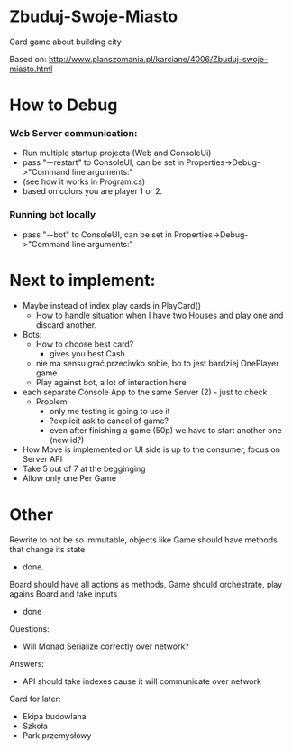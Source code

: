# Zbuduj-Swoje-Miasto
Card game about building city

Based on:
http://www.planszomania.pl/karciane/4006/Zbuduj-swoje-miasto.html

# How to Debug
### Web Server communication:
- Run multiple startup projects (Web and ConsoleUi)
- pass "--restart" to ConsoleUI, can be set in Properties->Debug->"Command line arguments:"
- (see how it works in Program.cs)
- based on colors you are player 1 or 2.

### Running bot locally
- pass "--bot" to ConsoleUI, can be set in Properties->Debug->"Command line arguments:"


# Next to implement:
- Maybe instead of index play cards in PlayCard()
  - How to handle situation when I have two Houses and play one and discard another.
- Bots:
  - How to choose best card?
    - gives you best Cash
  - nie ma sensu grać przeciwko sobie, bo to jest bardziej OnePlayer game
  - Play against bot, a lot of interaction here
- each separate Console App to the same Server (2) - just to check
  - Problem:
    - only me testing is going to use it
    - ?explicit ask to cancel of game?
    - even after finishing a game (50p) we have to start another one (new id?)
- How Move is implemented on UI side is up to the consumer, focus on Server API
- Take 5 out of 7 at the begginging
- Allow only one Per Game


# Other

Rewrite to not be so immutable, objects like Game should have methods that change its state
- done.

Board should have all actions as methods, Game should orchestrate, play agains Board and take inputs
- done

Questions:
- Will Monad Serialize correctly over network?

Answers:
- API should take indexes cause it will communicate over network


Card for later:
- Ekipa budowlana
- Szkoła
- Park przemysłowy